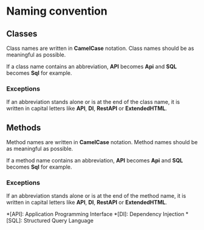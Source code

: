 # Naming convention

## Classes

Class names are written in **CamelCase** notation. Class names should be as meaningful as possible.

If a class name contains an abbreviation, **API** becomes **Api** and **SQL** becomes **Sql** for example.

### Exceptions

If an abbreviation stands alone or is at the end of the class name, it is written in capital letters like **API**, **DI**, **RestAPI** or **ExtendedHTML**.

## Methods

Method names are written in **CamelCase** notation. Method names should be as meaningful as possible.

If a method name contains an abbreviation, **API** becomes **Api** and **SQL** becomes **Sql** for example.

### Exceptions

If an abbreviation stands alone or is at the end of the method name, it is written in capital letters like **API**, **DI**, **RestAPI** or **ExtendedHTML**.

*[API]: Application Programming Interface
*[DI]: Dependency Injection
*[SQL]: Structured Query Language

